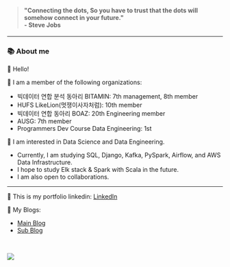 <div align="left">

> <h4>"Connecting the dots, So you have to trust that the dots will somehow connect in your future." 
> <br>- Steve Jobs</h4>
----

<h3>📚 About me</h3>

👋 Hello!<br>

👀 I am a member of the following organizations:
- 빅데이터 연합 분석 동아리 BITAMIN: 7th management, 8th member
- HUFS LikeLion(멋쟁이사자처럼): 10th member
- 빅데이터 연합 동아리 BOAZ: 20th Engineering member
- AUSG: 7th member
- Programmers Dev Course Data Engineering: 1st

🌱 I am interested in Data Science and Data Engineering.
- Currently, I am studying SQL, Django, Kafka, PySpark, Airflow, and AWS Data Infrastructure.
- I hope to study Elk stack & Spark with Scala in the future.
- I am also open to collaborations.

<hr>

👀 This is my portfolio linkedin: [LinkedIn](https://www.linkedin.com/in/yuki-hajun/)  <br>


👀 My Blogs: <br>
  - [Main Blog](https://hajunyoo.oopy.io/) 
  - [Sub Blog](https://hajunyoo.github.io/Blog)

<br>

<a href=""> <img align="center" src="https://github-readme-stats-sigma-five.vercel.app/api?username=HaJunYoo&show_icons=true&theme=radical"> </a>
  
